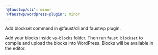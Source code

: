 ```yaml
---
'@faustwp/cli': minor
'@faustwp/wordpress-plugin': minor
---
```


Add blockset command in @faust/cli and faustwp plugin.

Add your blocks inside `wp-blocks` folder. Then run `faust blockset` to compile and upload the blocks into WordPress. Blocks will be available in the editor.
